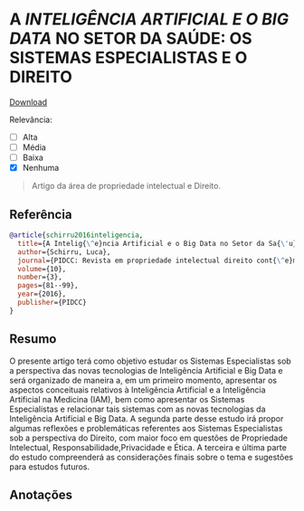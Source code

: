	
# A *INTELIGÊNCIA ARTIFICIAL E O BIG DATA* NO SETOR DA SAÚDE: OS SISTEMAS ESPECIALISTAS E O DIREITO

[Download](https://dialnet.unirioja.es/descarga/articulo/6748173.pdf)


Relevância: 
- [ ] Alta    
- [ ] Média   
- [ ] Baixa   
- [X] Nenhuma 

> Artigo da área de propriedade intelectual e Direito.

## Referência
```bibtex
@article{schirru2016inteligencia,
  title={A Intelig{\^e}ncia Artificial e o Big Data no Setor da Sa{\'u}de:: Os Sistemas Especialistas e o Direito.},
  author={Schirru, Luca},
  journal={PIDCC: Revista em propriedade intelectual direito cont{\^e}mporaneo},
  volume={10},
  number={3},
  pages={81--99},
  year={2016},
  publisher={PIDCC}
}
```

## Resumo
O presente artigo terá como objetivo estudar os Sistemas Especialistas sob a perspectiva das novas tecnologias de Inteligência Artificial e Big Data e será organizado de maneira a, em um primeiro momento, apresentar os aspectos conceituais relativos à Inteligência Artificial e a Inteligência Artificial na Medicina (IAM), bem como apresentar os Sistemas Especialistas e relacionar tais sistemas com as novas tecnologias da Inteligência Artificial e Big Data. A segunda parte desse estudo irá propor algumas reflexões e problemáticas referentes aos Sistemas Especialistas sob a perspectiva do Direito, com maior foco em questões de Propriedade Intelectual, Responsabilidade,Privacidade e Ética. A terceira e última parte do estudo compreenderá as considerações finais sobre o tema e sugestões para estudos futuros. 

## Anotações